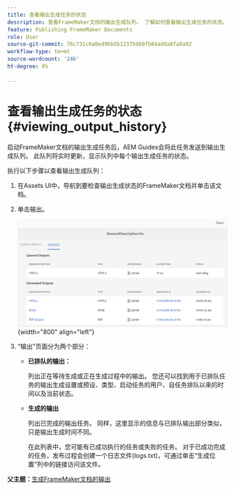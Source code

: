 ```yaml
---
title: 查看输出生成任务的状态
description: 查看FrameMaker文档的输出生成队列。 了解如何查看输出生成任务的状态。
feature: Publishing FrameMaker Documents
role: User
source-git-commit: 76c731c6a0e496b5b1237b9b9fb84adda8fa8a92
workflow-type: tm+mt
source-wordcount: '246'
ht-degree: 0%

---
```


# 查看输出生成任务的状态 {#viewing_output_history}

启动FrameMaker文档的输出生成任务后，AEM Guides会将此任务发送到输出生成队列。 此队列将实时更新，显示队列中每个输出生成任务的状态。

执行以下步骤以查看输出生成队列：

1. 在Assets UI中，导航到要检查输出生成状态的FrameMaker文档并单击该文档。

1. 单击输出。

   ![](images/output-queued-fm.png){width="800" align="left"}

1. “输出”页面分为两个部分：

   - **已排队的输出：**

     列出正在等待生成或正在生成过程中的输出。 您还可以找到用于已排队任务的输出生成设置或预设、类型、启动任务的用户、自任务排队以来的时间以及当前状态。

   - **生成的输出**

     列出已完成的输出任务。 同样，这里显示的信息与已排队输出部分类似，只是输出生成时间不同。

     在此列表中，您可能有已成功执行的任务或失败的任务。 对于已成功完成的任务，发布过程会创建一个日志文件\(logs.txt\)，可通过单击“生成位置”列中的链接访问该文件。


**父主题：**[&#x200B;生成FrameMaker文档的输出](fm-output-generatation.md)
